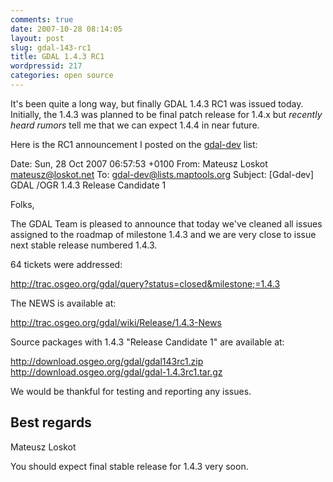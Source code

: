 ```yaml
---
comments: true
date: 2007-10-28 08:14:05
layout: post
slug: gdal-143-rc1
title: GDAL 1.4.3 RC1
wordpressid: 217
categories: open source
---
```


It's been quite a long way, but finally GDAL 1.4.3 RC1 was issued today. Initially, the 1.4.3 was planned to be final patch release for 1.4.x but _recently heard rumors_ tell me that we can expect 1.4.4 in near future.





Here is the RC1 announcement I posted on the [gdal-dev](http://lists.maptools.org/mailman/listinfo/gdal-dev/) list:


> 
Date: Sun, 28 Oct 2007 06:57:53 +0100
From: Mateusz Loskot <mateusz@loskot.net>
To: gdal-dev@lists.maptools.org
Subject: [Gdal-dev] GDAL /OGR 1.4.3 Release Candidate 1

Folks,

The GDAL Team is pleased to announce that today we've cleaned
all issues assigned to the roadmap of milestone 1.4.3 and
we are very close to issue next stable release numbered 1.4.3.

64 tickets were addressed:

http://trac.osgeo.org/gdal/query?status=closed&milestone;=1.4.3

The NEWS is available at:

http://trac.osgeo.org/gdal/wiki/Release/1.4.3-News

Source packages with 1.4.3 "Release Candidate 1" are available at:

http://download.osgeo.org/gdal/gdal143rc1.zip
http://download.osgeo.org/gdal/gdal-1.4.3rc1.tar.gz

We would be thankful for testing and reporting any issues.	

Best regards
-- 
Mateusz Loskot





You should expect final stable release for 1.4.3 very soon.
